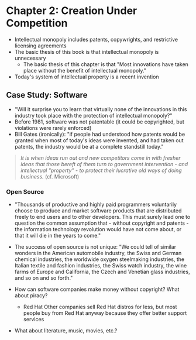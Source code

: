 # Chapter 2: Creation Under Competition


* Intellectual monopoly includes patents, copywrights, and restrictive licensing agreements
* The basic thesis of this book is that intellectual monopoly is unnecessary
    * The basic thesis of this chapter is that "Most innovations have taken place without the benefit of intellectual monopoly."
* Today's system of intellectual property is a recent invention


## Case Study: Software


* "Will it surprise you to learn that virtually none of the innovations in this industry took place with the protection of intellectual monopoly?"
* Before 1981, software was not patentable (it could be copyrighted, but violations were rarely enforced)
* Bill Gates (ironically): "if people had understood how patents would be granted when most of today's ideas were invented, and had taken out patents, the industry would be at a complete standstill today."
> *It is when ideas run out and new competitors come in with fresher ideas that those bereft of them turn to government intervention - and intellectual "property" - to protect their lucrative old ways of doing business.* (cf. Microsoft)


### Open Source


* "Thousands of productive and highly paid programmers voluntarily choose to produce and market software products that are distributed freely to end users and to other developers. This must surely lead one to question the common assumption that - without copyright and patents - the information technology revolution would have not come about, or that it will die in the years to come."
* The success of open source is not unique: "We could tell of similar wonders in the American automobile industry, the Swiss and German chemical industries, the worldwide oxygen steelmaking industries, the Italian textile and fashion industries, the Swiss watch industry, the wine farms of Europe and California, the Czech and Venetian glass industries, and so on and so forth."
* How can software companies make money without copyright? What about piracy?
    * Red Hat
        Other companies sell Red Hat distros for less, but most people buy from Red Hat anyway because they offer better support services




* What about literature, music, movies, etc.?